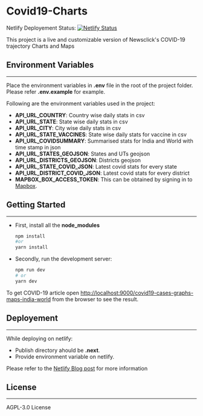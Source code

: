 # Covid19-Charts

Netlify Deployement Status: [![Netlify Status](https://api.netlify.com/api/v1/badges/59b044df-0adb-4c86-a56a-50351724a7e8/deploy-status)](https://app.netlify.com/sites/covid19-charts-newsclick/deploys)

This project is a live and customizable version of Newsclick's COVID-19 trajectory Charts and Maps

## Environment Variables
---

Place the environment variables in **.env** file in the root of the project folder. Please refer **.env.example** for example.

Following are the environment variables used in the project:
- **API_URL_COUNTRY**: Country wise daily stats in csv
- **API_URL_STATE**: State wise daily stats in csv
- **API_URL_CITY**: City wise daily stats in csv
- **API_URL_STATE_VACCINES**: State wise daily stats for vaccine in csv
- **API_URL_COVIDSUMMARY**: Summarised stats for India and World with time stamp in json
- **API_URL_STATES_GEOJSON**: States and UTs geojson
- **API_URL_DISTRICTS_GEOJSON**: Districts geojson
- **API_URL_STATE_COVID_JSON**: Latest covid stats for every state
- **API_URL_DISTRICT_COVID_JSON**: Latest covid stats for every district
- **MAPBOX_BOX_ACCESS_TOKEN**: This can be obtained by signing in to [Mapbox](https://www.mapbox.com).
## Getting Started
---
- First, install all the **node_modules** 

  ```bash
  npm install
  #or
  yarn install
  ```

- Secondly, run the development server:

  ```bash
  npm run dev
  # or
  yarn dev
  ```

To get COVID-19 article open [http://localhost:9000/covid19-cases-graphs-maps-india-world](http://localhost:9000/covid19-cases-graphs-maps-india-world) from the browser to see the result.


## Deployement

---
While deploying on netlify:
- Publish directory ahould be **.next**.
- Provide environment variable on netlify.

Please refer to the [Netlify Blog post](https://www.netlify.com/blog/2020/11/30/how-to-deploy-next.js-sites-to-netlify/) for more information 
## License
---
AGPL-3.0 License
